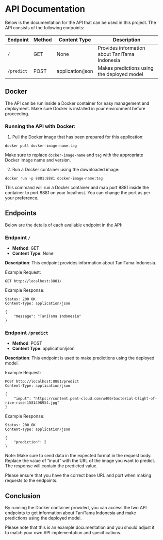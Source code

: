 # API Documentation

Below is the documentation for the API that can be used in this project. The API consists of the following endpoints:

| Endpoint   | Method | Content Type     | Description                                   |
| ---------- | ------ | ---------------- | --------------------------------------------- |
| `/`        | GET    | None             | Provides information about TaniTama Indonesia |
| `/predict` | POST   | application/json | Makes predictions using the deployed model    |

## Docker

The API can be run inside a Docker container for easy management and deployment. Make sure Docker is installed in your environment before proceeding.

### Running the API with Docker:

1. Pull the Docker image that has been prepared for this application:

```
docker pull docker-image-name:tag
```

Make sure to replace `docker-image-name` and `tag` with the appropriate Docker image name and version.

2. Run a Docker container using the downloaded image:

```
docker run -p 8881:8881 docker-image-name:tag
```

This command will run a Docker container and map port 8881 inside the container to port 8881 on your localhost. You can change the port as per your preference.

## Endpoints

Below are the details of each available endpoint in the API:

### Endpoint `/`

- **Method**: GET
- **Content Type**: None

**Description**: This endpoint provides information about TaniTama Indonesia.

Example Request:

```
GET http://localhost:8881/
```

Example Response:

```
Status: 200 OK
Content-Type: application/json

{
    "message": "TaniTama Indonesia"
}
```

### Endpoint `/predict`

- **Method**: POST
- **Content Type**: application/json

**Description**: This endpoint is used to make predictions using the deployed model.

Example Request:

```
POST http://localhost:8881/predict
Content-Type: application/json

{
    "input": "https://content.peat-cloud.com/w400/bacterial-blight-of-rice-rice-1581498954.jpg"
}
```

Example Response:

```
Status: 200 OK
Content-Type: application/json

{
    "prediction": 2
}
```

Note: Make sure to send data in the expected format in the request body. Replace the value of "input" with the URL of the image you want to predict. The response will contain the predicted value.

Please ensure that you have the correct base URL and port when making requests to the endpoints.

## Conclusion

By running the Docker container provided, you can access the two API endpoints to get information about TaniTama Indonesia and make predictions using the deployed model.

Please note that this is an example documentation and you should adjust it to match your own API implementation and specifications.
